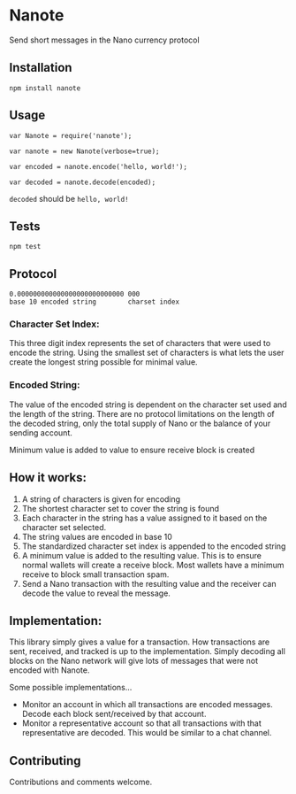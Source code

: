 Nanote
=========

Send short messages in the Nano currency protocol

## Installation

  `npm install nanote`

## Usage

    var Nanote = require('nanote');

    var nanote = new Nanote(verbose=true);

    var encoded = nanote.encode('hello, world!');

    var decoded = nanote.decode(encoded);
  
  `decoded` should be `hello, world!`


## Tests

  `npm test`

## Protocol
    0.000000000000000000000000000 000
    base 10 encoded string        charset index

### Character Set Index:
This three digit index represents the set of characters that were used to encode the string.  Using the smallest set of characters is what lets the user create the longest string possible for minimal value.

### Encoded String:
The value of the encoded string is dependent on the character set used and the length of the string.  There are no protocol limitations on the length of the decoded string, only the total supply of Nano or the balance of your sending account.

Minimum value is added to value to ensure receive block is created

## How it works:
1. A string of characters is given for encoding
2. The shortest character set to cover the string is found
3. Each character in the string has a value assigned to it based on the character set selected.
4. The string values are encoded in base 10
5. The standardized character set index is appended to the encoded string
6. A minimum value is added to the resulting value.  This is to ensure normal wallets will create a receive block.  Most wallets have a minimum receive to block small transaction spam.
7. Send a Nano transaction with the resulting value and the receiver can decode the value to reveal the message.

## Implementation:
This library simply gives a value for a transaction.  How transactions are sent, received, and tracked is up to the implementation.  Simply decoding all blocks on the Nano network will give lots of messages that were not encoded with Nanote.
  
Some possible implementations...

- Monitor an account in which all transactions are encoded messages.  Decode each block sent/received by that account.
- Monitor a representative account so that all transactions with that representative are decoded.  This would be similar to a chat channel.

## Contributing

Contributions and comments welcome.